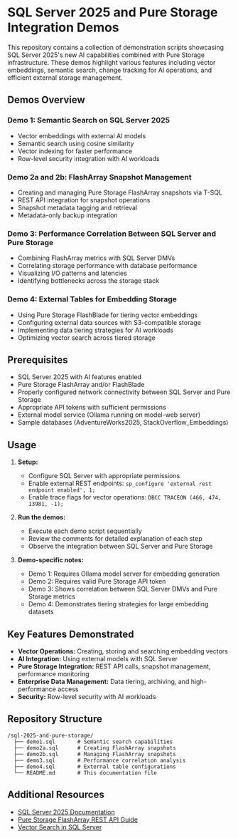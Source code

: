 # SQL Server 2025 and Pure Storage Integration Demos

This repository contains a collection of demonstration scripts showcasing SQL Server 2025's new AI capabilities combined with Pure Storage infrastructure. These demos highlight various features including vector embeddings, semantic search, change tracking for AI operations, and efficient external storage management.

## Demos Overview

### Demo 1: Semantic Search on SQL Server 2025
- Vector embeddings with external AI models
- Semantic search using cosine similarity
- Vector indexing for faster performance
- Row-level security integration with AI workloads

### Demo 2a and 2b: FlashArray Snapshot Management
- Creating and managing Pure Storage FlashArray snapshots via T-SQL
- REST API integration for snapshot operations
- Snapshot metadata tagging and retrieval
- Metadata-only backup integration

### Demo 3: Performance Correlation Between SQL Server and Pure Storage
- Combining FlashArray metrics with SQL Server DMVs
- Correlating storage performance with database performance
- Visualizing I/O patterns and latencies
- Identifying bottlenecks across the storage stack

### Demo 4: External Tables for Embedding Storage
- Using Pure Storage FlashBlade for tiering vector embeddings
- Configuring external data sources with S3-compatible storage
- Implementing data tiering strategies for AI workloads
- Optimizing vector search across tiered storage

## Prerequisites

- SQL Server 2025 with AI features enabled
- Pure Storage FlashArray and/or FlashBlade
- Properly configured network connectivity between SQL Server and Pure Storage
- Appropriate API tokens with sufficient permissions
- External model service (Ollama running on model-web server)
- Sample databases (AdventureWorks2025, StackOverflow_Embeddings)

## Usage

1. **Setup:**
   - Configure SQL Server with appropriate permissions
   - Enable external REST endpoints: `sp_configure 'external rest endpoint enabled', 1;`
   - Enable trace flags for vector operations: `DBCC TRACEON (466, 474, 13981, -1);`

2. **Run the demos:**
   - Execute each demo script sequentially
   - Review the comments for detailed explanation of each step
   - Observe the integration between SQL Server and Pure Storage

3. **Demo-specific notes:**
   - Demo 1: Requires Ollama model server for embedding generation
   - Demo 2: Requires valid Pure Storage API token
   - Demo 3: Shows correlation between SQL Server DMVs and Pure Storage metrics
   - Demo 4: Demonstrates tiering strategies for large embedding datasets

## Key Features Demonstrated

- **Vector Operations:** Creating, storing and searching embedding vectors
- **AI Integration:** Using external models with SQL Server
- **Pure Storage Integration:** REST API calls, snapshot management, performance monitoring
- **Enterprise Data Management:** Data tiering, archiving, and high-performance access
- **Security:** Row-level security with AI workloads

## Repository Structure

```
/sql-2025-and-pure-storage/
  ├── demo1.sql       # Semantic search capabilities
  ├── demo2a.sql      # Creating FlashArray snapshots
  ├── demo2b.sql      # Managing FlashArray snapshots
  ├── demo3.sql       # Performance correlation analysis
  ├── demo4.sql       # External table configurations
  └── README.md       # This documentation file
```

## Additional Resources

- [SQL Server 2025 Documentation](https://learn.microsoft.com/en-us/sql/sql-server/)
- [Pure Storage FlashArray REST API Guide](https://support.purestorage.com/bundle/m_purityfa_rest_api/page/FlashArray/PurityFA/Purity_FA_REST_API/topics/reference/r_flasharray_rest_api_reference_guides.html)
- [Vector Search in SQL Server](https://learn.microsoft.com/en-us/sql/relational-databases/vectors/vector-overview)
